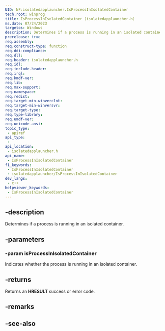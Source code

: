```yaml
---
UID: NF:isolatedapplauncher.IsProcessInIsolatedContainer
tech.root: winprog
title: IsProcessInIsolatedContainer (isolatedapplauncher.h)
ms.date: 07/24/2023
targetos: Windows
description: Determines if a process is running in an isolated container.
prerelease: true
req.assembly: 
req.construct-type: function
req.ddi-compliance: 
req.dll: 
req.header: isolatedapplauncher.h
req.idl: 
req.include-header: 
req.irql: 
req.kmdf-ver: 
req.lib: 
req.max-support: 
req.namespace: 
req.redist: 
req.target-min-winverclnt: 
req.target-min-winversvr: 
req.target-type: 
req.type-library: 
req.umdf-ver: 
req.unicode-ansi: 
topic_type:
 - apiref
api_type:
 - 
api_location:
 - isolatedapplauncher.h
api_name:
 - IsProcessInIsolatedContainer
f1_keywords:
 - IsProcessInIsolatedContainer
 - isolatedapplauncher/IsProcessInIsolatedContainer
dev_langs:
 - c++
helpviewer_keywords:
 - IsProcessInIsolatedContainer
---
```


## -description

Determines if a process is running in an isolated container.

## -parameters

### -param isProcessInIsolatedContainer

Indicates whether the process is running in an isolated container.

## -returns

Returns an **HRESULT** success or error code.

## -remarks

## -see-also
